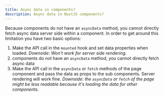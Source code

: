 ```yaml
---
title: Async data in components?
description: Async data in NuxtJS components?
---
```


Because components do not have an `asyncData` method, you cannot directly fetch async data server side within a component. In order to get around this limitation you have two basic options:

1. Make the API call in the `mounted` hook and set data properties when loaded. *Downside: Won't work for server side rendering.*
2.  components do not have an `asyncData` method, you cannot directly fetch async data 
3. Make the API call in the `asyncData` or `fetch` methods of the page component and pass the data as props to the sub components. Server rendering will work fine. *Downside: the `asyncData` or `fetch` of the page might be less readable because it's loading the data for other components*.
